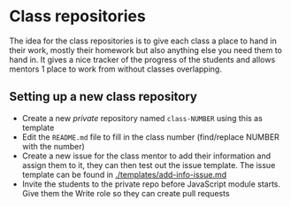 # Class repositories
The idea for the class repositories is to give each class a place to hand in their work, mostly their homework but also anything else you need them to hand in. It gives a nice tracker of the progress of the students and allows mentors 1 place to work from without classes overlapping.

## Setting up a new class repository
- Create a new *private* repository named `class-NUMBER` using this as template
- Edit the `README.md` file to fill in the class number (find/replace NUMBER with the number)
- Create a new issue for the class mentor to add their information and assign them to it, they can then test out the issue template. The issue template can be found in [./templates/add-info-issue.md](./templates/add-info-issue.md)
- Invite the students to the private repo before JavaScript module starts. Give them the Write role so they can create pull requests
